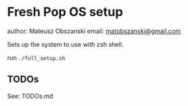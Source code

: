 # Fresh Pop OS setup

author: Mateusz Obszanski
email: matobszanski@gmail.com

Sets up the system to use with zsh shell.

run `./full_setup.sh`

## TODOs

See: TODOs.md
